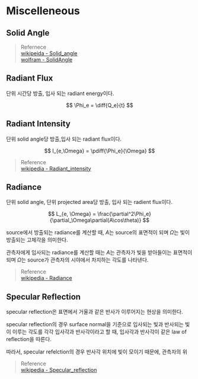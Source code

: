 # Miscelleneous
## Solid Angle

> Refernece  
> [wikipeida - Solid_angle](https://en.wikipedia.org/wiki/Solid_angle)  
> [wolfram - SolidAngle](https://mathworld.wolfram.com/SolidAngle.html)   

## Radiant Flux
단위 시간당 방출, 입사 되는 radiant energy이다.

$$ \Phi_e = \diff{Q_e}{t} $$

## Radiant Intensity
단위 solid angle당 방출,입사 되는 radiant flux이다.

$$ I_{e,\Omega} = \pdiff{\Phi_e}{\Omega} $$

> Reference  
> [wikipedia - Radiant_intensity](https://en.wikipedia.org/wiki/Radiant_intensity)  

## Radiance
단위 solid angle, 단위 projected area당 방출, 입사 되는 radient flux이다.

$$ L_{e, \Omega} = \frac{\partial^2\Phi_e}{\partial_\Omega\partial(A\cos\theta)} $$

source에서 방출되는 radiance를 계산할 때, $A$는 source의 표면적이 되며 $\Omega$는 빛이 방출되는 고체각을 의미한다.

관측자에게 입사되는 radiance를 계산할 때는 $A$는 관측자가 빛을 받아들이는 표면적이 되며 $\Omega$는 source가 관측자의 시야에서 차지하는 각도를 나타낸다.

> Reference  
> [wikipedia - Radiance](https://en.wikipedia.org/wiki/Radiance)  

## Specular Reflection
specular reflection은 표면에서 거울과 같은 반사가 이루어지는 현상을 의미한다.

specular reflection의 경우 surface normal을 기준으로 입사되는 빛과 반사되는 빛이 이루는 각도를 각각 입사각과 반사각이라고 할 때, 입사각과 반사각이 같은 law of reflection을 따른다.

따라서, specular refelction의 경우 반사각 위치에 빛이 모이기 때문에, 관측자의 위

> Reference  
> [wikipedia - Specular_reflection](https://en.wikipedia.org/wiki/Specular_reflection)  
